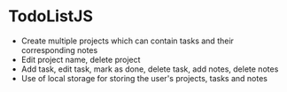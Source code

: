 # TodoListJS
* Create multiple projects which can contain tasks and their corresponding notes
* Edit project name, delete project
* Add task, edit task, mark as done, delete task, add notes, delete notes
* Use of local storage for storing the user's projects, tasks and notes
